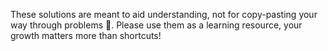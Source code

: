 These solutions are meant to aid understanding, not for copy-pasting your way through problems 🙂. Please use them as a learning resource, your growth matters more than shortcuts!
